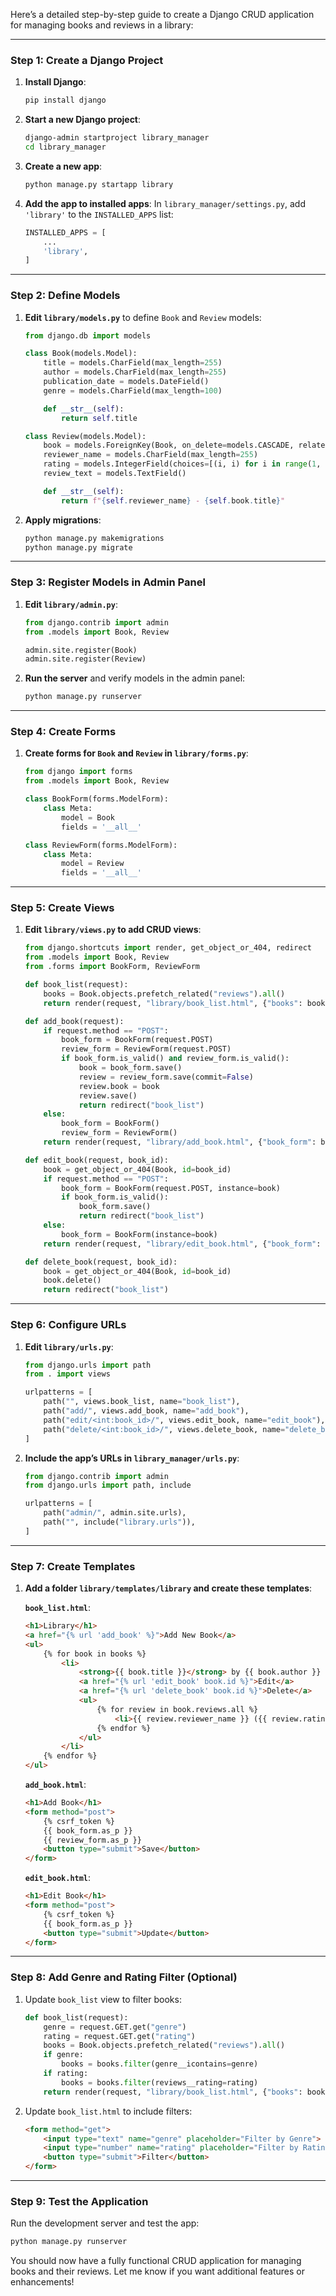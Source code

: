 Here’s a detailed step-by-step guide to create a Django CRUD application for managing books and reviews in a library:

---

### **Step 1: Create a Django Project**
1. **Install Django**:
   ```bash
   pip install django
   ```

2. **Start a new Django project**:
   ```bash
   django-admin startproject library_manager
   cd library_manager
   ```

3. **Create a new app**:
   ```bash
   python manage.py startapp library
   ```

4. **Add the app to installed apps**:
   In `library_manager/settings.py`, add `'library'` to the `INSTALLED_APPS` list:
   ```python
   INSTALLED_APPS = [
       ...
       'library',
   ]
   ```

---

### **Step 2: Define Models**
1. **Edit `library/models.py`** to define `Book` and `Review` models:
   ```python
   from django.db import models

   class Book(models.Model):
       title = models.CharField(max_length=255)
       author = models.CharField(max_length=255)
       publication_date = models.DateField()
       genre = models.CharField(max_length=100)

       def __str__(self):
           return self.title

   class Review(models.Model):
       book = models.ForeignKey(Book, on_delete=models.CASCADE, related_name="reviews")
       reviewer_name = models.CharField(max_length=255)
       rating = models.IntegerField(choices=[(i, i) for i in range(1, 6)])
       review_text = models.TextField()

       def __str__(self):
           return f"{self.reviewer_name} - {self.book.title}"
   ```

2. **Apply migrations**:
   ```bash
   python manage.py makemigrations
   python manage.py migrate
   ```

---

### **Step 3: Register Models in Admin Panel**
1. **Edit `library/admin.py`**:
   ```python
   from django.contrib import admin
   from .models import Book, Review

   admin.site.register(Book)
   admin.site.register(Review)
   ```

2. **Run the server** and verify models in the admin panel:
   ```bash
   python manage.py runserver
   ```

---

### **Step 4: Create Forms**
1. **Create forms for `Book` and `Review` in `library/forms.py`**:
   ```python
   from django import forms
   from .models import Book, Review

   class BookForm(forms.ModelForm):
       class Meta:
           model = Book
           fields = '__all__'

   class ReviewForm(forms.ModelForm):
       class Meta:
           model = Review
           fields = '__all__'
   ```

---

### **Step 5: Create Views**
1. **Edit `library/views.py` to add CRUD views**:
   ```python
   from django.shortcuts import render, get_object_or_404, redirect
   from .models import Book, Review
   from .forms import BookForm, ReviewForm

   def book_list(request):
       books = Book.objects.prefetch_related("reviews").all()
       return render(request, "library/book_list.html", {"books": books})

   def add_book(request):
       if request.method == "POST":
           book_form = BookForm(request.POST)
           review_form = ReviewForm(request.POST)
           if book_form.is_valid() and review_form.is_valid():
               book = book_form.save()
               review = review_form.save(commit=False)
               review.book = book
               review.save()
               return redirect("book_list")
       else:
           book_form = BookForm()
           review_form = ReviewForm()
       return render(request, "library/add_book.html", {"book_form": book_form, "review_form": review_form})

   def edit_book(request, book_id):
       book = get_object_or_404(Book, id=book_id)
       if request.method == "POST":
           book_form = BookForm(request.POST, instance=book)
           if book_form.is_valid():
               book_form.save()
               return redirect("book_list")
       else:
           book_form = BookForm(instance=book)
       return render(request, "library/edit_book.html", {"book_form": book_form, "book": book})

   def delete_book(request, book_id):
       book = get_object_or_404(Book, id=book_id)
       book.delete()
       return redirect("book_list")
   ```

---

### **Step 6: Configure URLs**
1. **Edit `library/urls.py`**:
   ```python
   from django.urls import path
   from . import views

   urlpatterns = [
       path("", views.book_list, name="book_list"),
       path("add/", views.add_book, name="add_book"),
       path("edit/<int:book_id>/", views.edit_book, name="edit_book"),
       path("delete/<int:book_id>/", views.delete_book, name="delete_book"),
   ]
   ```

2. **Include the app’s URLs in `library_manager/urls.py`**:
   ```python
   from django.contrib import admin
   from django.urls import path, include

   urlpatterns = [
       path("admin/", admin.site.urls),
       path("", include("library.urls")),
   ]
   ```

---

### **Step 7: Create Templates**
1. **Add a folder `library/templates/library` and create these templates**:

   **`book_list.html`**:
   ```html
   <h1>Library</h1>
   <a href="{% url 'add_book' %}">Add New Book</a>
   <ul>
       {% for book in books %}
           <li>
               <strong>{{ book.title }}</strong> by {{ book.author }}
               <a href="{% url 'edit_book' book.id %}">Edit</a>
               <a href="{% url 'delete_book' book.id %}">Delete</a>
               <ul>
                   {% for review in book.reviews.all %}
                       <li>{{ review.reviewer_name }} ({{ review.rating }}/5): {{ review.review_text }}</li>
                   {% endfor %}
               </ul>
           </li>
       {% endfor %}
   </ul>
   ```

   **`add_book.html`**:
   ```html
   <h1>Add Book</h1>
   <form method="post">
       {% csrf_token %}
       {{ book_form.as_p }}
       {{ review_form.as_p }}
       <button type="submit">Save</button>
   </form>
   ```

   **`edit_book.html`**:
   ```html
   <h1>Edit Book</h1>
   <form method="post">
       {% csrf_token %}
       {{ book_form.as_p }}
       <button type="submit">Update</button>
   </form>
   ```

---

### **Step 8: Add Genre and Rating Filter (Optional)**
1. Update `book_list` view to filter books:
   ```python
   def book_list(request):
       genre = request.GET.get("genre")
       rating = request.GET.get("rating")
       books = Book.objects.prefetch_related("reviews").all()
       if genre:
           books = books.filter(genre__icontains=genre)
       if rating:
           books = books.filter(reviews__rating=rating)
       return render(request, "library/book_list.html", {"books": books})
   ```

2. Update `book_list.html` to include filters:
   ```html
   <form method="get">
       <input type="text" name="genre" placeholder="Filter by Genre">
       <input type="number" name="rating" placeholder="Filter by Rating" min="1" max="5">
       <button type="submit">Filter</button>
   </form>
   ```

---

### **Step 9: Test the Application**
Run the development server and test the app:
```bash
python manage.py runserver
```

You should now have a fully functional CRUD application for managing books and their reviews. Let me know if you want additional features or enhancements!